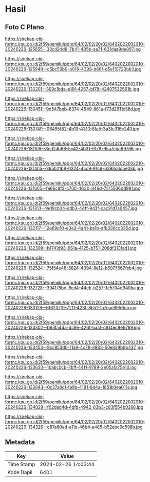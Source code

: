 # Hasil

## Foto C Plano

https://sirekap-obj-formc.kpu.go.id/2f59/pemilu/pdpr/64/02/02/20/02/6402022002010-20240226-125655--33cd24d8-7b41-485b-aa71-631daa9de897.jpg

https://sirekap-obj-formc.kpu.go.id/2f59/pemilu/pdpr/64/02/02/20/02/6402022002010-20240226-125940--c5bc56b9-b016-4398-b88f-d5e110723bb3.jpg

https://sirekap-obj-formc.kpu.go.id/2f59/pemilu/pdpr/64/02/02/20/02/6402022002010-20240226-130201--399c1bda-e10f-4057-bf78-42407532561b.jpg

https://sirekap-obj-formc.kpu.go.id/2f59/pemilu/pdpr/64/02/02/20/02/6402022002010-20240226-130451--9d547beb-8374-4549-861a-f73d2611c58d.jpg

https://sirekap-obj-formc.kpu.go.id/2f59/pemilu/pdpr/64/02/02/20/02/6402022002010-20240226-130749--06495f82-4b10-4310-8fa5-3a3fe316e240.jpg

https://sirekap-obj-formc.kpu.go.id/2f59/pemilu/pdpr/64/02/02/20/02/6402022002010-20240226-131106--8ed2db66-5e42-4b31-9179-95a7eba69766.jpg

https://sirekap-obj-formc.kpu.go.id/2f59/pemilu/pdpr/64/02/02/20/02/6402022002010-20240226-131405--395021b8-0324-4cc9-91c9-6398c6cbe08b.jpg

https://sirekap-obj-formc.kpu.go.id/2f59/pemilu/pdpr/64/02/02/20/02/6402022002010-20240226-131605--fa66c9f2-c700-4630-846d-7515506dd981.jpg

https://sirekap-obj-formc.kpu.go.id/2f59/pemilu/pdpr/64/02/02/20/02/6402022002010-20240226-131813--9e19cb04-adb3-44ff-9d3f-cac91d7a6457.jpg

https://sirekap-obj-formc.kpu.go.id/2f59/pemilu/pdpr/64/02/02/20/02/6402022002010-20240226-132117--12e69d10-e3e3-4a41-be1b-afb386cc335d.jpg

https://sirekap-obj-formc.kpu.go.id/2f59/pemilu/pdpr/64/02/02/20/02/6402022002010-20240226-132309--b1741d93-661a-4125-b751-206df313fad1.jpg

https://sirekap-obj-formc.kpu.go.id/2f59/pemilu/pdpr/64/02/02/20/02/6402022002010-20240226-132524--75f54e48-5824-4394-8e12-b6077567feb4.jpg

https://sirekap-obj-formc.kpu.go.id/2f59/pemilu/pdpr/64/02/02/20/02/6402022002010-20240226-132728--394175bd-8cd4-44cb-b257-1e5704d940ba.jpg

https://sirekap-obj-formc.kpu.go.id/2f59/pemilu/pdpr/64/02/02/20/02/6402022002010-20240226-133126--6f6207f9-72f1-423f-8b51-1a7eae8956cb.jpg

https://sirekap-obj-formc.kpu.go.id/2f59/pemilu/pdpr/64/02/02/20/02/6402022002010-20240226-133302--b93fa44a-4c9e-426f-baaf-c914ec8e9799.jpg

https://sirekap-obj-formc.kpu.go.id/2f59/pemilu/pdpr/64/02/02/20/02/6402022002010-20240226-133453--9cc853d0-11a9-4c78-8883-50e829b9b437.jpg

https://sirekap-obj-formc.kpu.go.id/2f59/pemilu/pdpr/64/02/02/20/02/6402022002010-20240226-133633--1babcbcb-7bff-44f1-9789-2e05afa75e1d.jpg

https://sirekap-obj-formc.kpu.go.id/2f59/pemilu/pdpr/64/02/02/20/02/6402022002010-20240226-133843--0c27a8c1-fa9b-4181-8d4a-1851b0ea011e.jpg

https://sirekap-obj-formc.kpu.go.id/2f59/pemilu/pdpr/64/02/02/20/02/6402022002010-20240226-134029--f62dad4d-4dfb-4942-83b3-c83f554b0268.jpg

https://sirekap-obj-formc.kpu.go.id/2f59/pemilu/pdpr/64/02/02/20/02/6402022002010-20240226-134326--c87a80ed-a11e-46b4-a485-b52ebc9c598b.jpg


## Metadata

| Key        | Value               |
| ---------- | ------------------- |
| Time Stamp | 2024-02-26 14:03:44 |
| Kode Dapil | 6401                |



